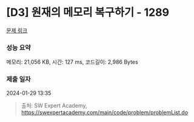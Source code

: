 # [D3] 원재의 메모리 복구하기 - 1289 

[문제 링크](https://swexpertacademy.com/main/code/problem/problemDetail.do?contestProbId=AV19AcoKI9sCFAZN) 

### 성능 요약

메모리: 21,056 KB, 시간: 127 ms, 코드길이: 2,986 Bytes

### 제출 일자

2024-01-29 13:35



> 출처: SW Expert Academy, https://swexpertacademy.com/main/code/problem/problemList.do